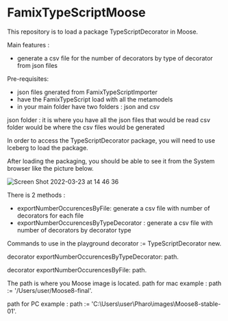 # FamixTypeScriptMoose

This repository is to load a package TypeScriptDecorator in Moose.

Main features :
- generate a csv file for the number of decorators by type of decorator from json files

Pre-requisites:
- json files gnerated from FamixTypeScriptImporter
- have the FamixTypeScript load with all the metamodels
- in your main folder have two folders : json and csv

json folder : it is where you have all the json files that would be read
csv folder would be where the csv files would be generated

In order to access the TypeScriptDecorator package, you will need to use Iceberg to load the package.

After loading the packaging, you should be able to see it from the System browser like the picture below.

![Screen Shot 2022-03-23 at 14 46 36](https://user-images.githubusercontent.com/2051632/159773576-41f3ef33-5942-4cad-91d6-33fab83a7187.png)

There is 2 methods :
- exportNumberOccurencesByFile: generate a csv file with number of decorators for each file
- exportNumberOccurencesByTypeDecorator : generate a csv file with number of decorators by decorator type

Commands to use in the playground
decorator := TypeScriptDecorator new.

decorator exportNumberOccurencesByTypeDecorator: path.

decorator exportNumberOccurencesByFile: path.

The path is where you Moose image is located.
path for mac example :
path := '/Users/user/Moose8-final'.

path for PC example :
path := 'C:\Users\user\Pharo\images\Moose8-stable-01'.
